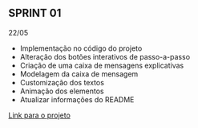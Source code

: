 ## SPRINT 01

22/05 

- Implementação no código do projeto
- Alteração dos botões interativos de passo-a-passo
- Criação de uma caixa de mensagens explicativas
- Modelagem da caixa de mensagem
- Customização dos textos
- Animação dos elementos
- Atualizar informações do README

[Link para o projeto](https://codepen.io/py_zza/pen/MWaqQeK?editors=1000)